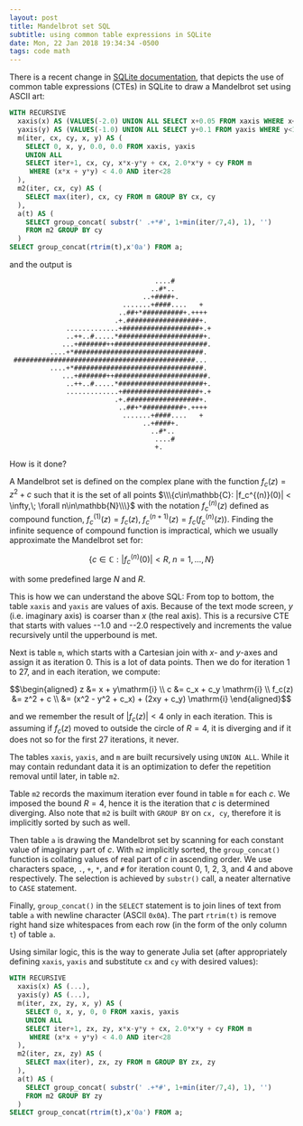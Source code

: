 ```yaml
---
layout: post
title: Mandelbrot set SQL
subtitle: using common table expressions in SQLite
date: Mon, 22 Jan 2018 19:34:34 -0500
tags: code math
---
```

There is a recent change in [SQLite
documentation](http://www.sqlite.org/lang_with.html), that depicts the use of
common table expressions (CTEs) in SQLite to draw a Mandelbrot set using ASCII
art:

```sql
WITH RECURSIVE
  xaxis(x) AS (VALUES(-2.0) UNION ALL SELECT x+0.05 FROM xaxis WHERE x<1.2),
  yaxis(y) AS (VALUES(-1.0) UNION ALL SELECT y+0.1 FROM yaxis WHERE y<1.0),
  m(iter, cx, cy, x, y) AS (
    SELECT 0, x, y, 0.0, 0.0 FROM xaxis, yaxis
    UNION ALL
    SELECT iter+1, cx, cy, x*x-y*y + cx, 2.0*x*y + cy FROM m 
     WHERE (x*x + y*y) < 4.0 AND iter<28
  ),
  m2(iter, cx, cy) AS (
    SELECT max(iter), cx, cy FROM m GROUP BY cx, cy
  ),
  a(t) AS (
    SELECT group_concat( substr(' .+*#', 1+min(iter/7,4), 1), '') 
    FROM m2 GROUP BY cy
  )
SELECT group_concat(rtrim(t),x'0a') FROM a;
```

and the output is

```
                                    ....#
                                   ..#*..
                                 ..+####+.
                            .......+####....   +
                           ..##+*##########+.++++
                          .+.##################+.
              .............+###################+.+
              ..++..#.....*#####################+.
             ...+#######++#######################.
          ....+*################################.
 #############################################...
          ....+*################################.
             ...+#######++#######################.
              ..++..#.....*#####################+.
              .............+###################+.+
                          .+.##################+.
                           ..##+*##########+.++++
                            .......+####....   +
                                 ..+####+.
                                   ..#*..
                                    ....#
                                    +.
```

How is it done?

A Mandelbrot set is defined on the complex plane with the function
$f_c(z)=z^2+c$ such that it is the set of all points
$\\\{c\in\mathbb{C}: |f_c^{(n)}(0)| < \infty,\; \forall n\in\mathbb{N}\\\}$
with the notation $f_c^{(n)}(z)$ defined as compound function,
$f_c^{(1)}(z) = f_c(z)$, $f_c^{(n+1)}(z) = f_c(f_c^{(n)}(z))$.
Finding the infinite sequence of compound function is impractical, which we
usually approximate the Mandelbrot set for:

$$\{c\in\mathbb{C}: |f_c^{(n)}(0)| < R, \; n=1,...,N\}$$

with some predefined large $N$ and $R$.

This is how we can understand the above SQL: From top to bottom, the table
`xaxis` and `yaxis` are values of axis. Because of the text mode screen, $y$
(i.e. imaginary axis) is coarser than $x$ (the real axis). This is a recursive
CTE that starts with values --1.0 and --2.0 respectively and increments the
value recursively until the upperbound is met.

Next is table `m`, which starts with a Cartesian join with $x$- and $y$-axes
and assign it as iteration 0. This is a lot of data points. Then we do for
iteration 1 to 27, and in each iteration, we compute:

$$\begin{aligned}
z &= x + y\mathrm{i} \\
c &= c_x + c_y \mathrm{i} \\
f_c(z) &= z^2 + c \\
       &= (x^2 - y^2 + c_x) + (2xy + c_y) \mathrm{i}
\end{aligned}$$

and we remember the result of $|f_c(z)| < 4$ only in each iteration. This is
assuming if $f_c(z)$ moved to outside the circle of $R=4$, it is diverging and
if it does not so for the first 27 iterations, it never.

The tables `xaxis`, `yaxis`, and `m` are built recursively using `UNION ALL`.
While it may contain redundant data it is an optimization to defer the
repetition removal until later, in table `m2`.

Table `m2` records the maximum iteration ever found in table `m` for each $c$.
We imposed the bound $R=4$, hence it is the iteration that $c$ is determined
diverging. Also note that `m2` is built with `GROUP BY` on `cx, cy`, therefore
it is implicitly sorted by such as well.

Then table `a` is drawing the Mandelbrot set by scanning for each constant
value of imaginary part of $c$. With `m2` implicitly sorted, the `group_concat()`
function is collating values of real part of $c$ in ascending order. We use
characters space, `.`, `+`, `*`, and `#` for iteration count 0, 1, 2, 3, and 4
and above respectively. The selection is achieved by `substr()` call, a neater
alternative to `CASE` statement.

Finally, `group_concat()` in the `SELECT` statement is to join lines of text
from table `a` with newline character (ASCII `0x0A`). The part `rtrim(t)` is
remove right hand size whitespaces from each row (in the form of the only
column `t`) of table `a`.

Using similar logic, this is the way to generate Julia set (after appropriately
defining `xaxis`, `yaxis` and substitute `cx` and `cy` with desired values):

```sql
WITH RECURSIVE
  xaxis(x) AS (...),
  yaxis(y) AS (...),
  m(iter, zx, zy, x, y) AS (
    SELECT 0, x, y, 0, 0 FROM xaxis, yaxis
    UNION ALL
    SELECT iter+1, zx, zy, x*x-y*y + cx, 2.0*x*y + cy FROM m 
     WHERE (x*x + y*y) < 4.0 AND iter<28
  ),
  m2(iter, zx, zy) AS (
    SELECT max(iter), zx, zy FROM m GROUP BY zx, zy
  ),
  a(t) AS (
    SELECT group_concat( substr(' .+*#', 1+min(iter/7,4), 1), '') 
    FROM m2 GROUP BY zy
  )
SELECT group_concat(rtrim(t),x'0a') FROM a;
```
